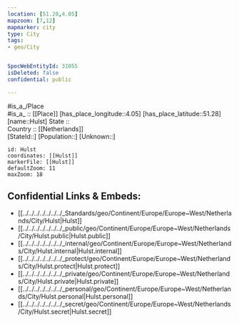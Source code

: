 ```yaml
---
location: [51.28,4.05] 
mapzoom: [7,12] 
mapmarker: city 
type: City
tags:
- geo/City


SpocWebEntityId: 31055
isDeleted: false
confidential: public

---
```

#is_a_/Place  
#is_a_ :: [[Place]] 
[has_place_longitude::4.05] 
[has_place_latitude::51.28] 
[name::Hulst] 
State ::  
Country :: [[Netherlands]]  
[StateId::] 
[Population::] 
[Unknown::] 


```leaflet
id: Hulst
coordinates: [[Hulst]] 
markerFile: [[Hulst]] 
defaultZoom: 11 
maxZoom: 18
```


## Confidential Links & Embeds: 
- [[../../../../../../../_Standards/geo/Continent/Europe/Europe~West/Netherlands/City/Hulst|Hulst]] 
- [[../../../../../../../_public/geo/Continent/Europe/Europe~West/Netherlands/City/Hulst.public|Hulst.public]] 
- [[../../../../../../../_internal/geo/Continent/Europe/Europe~West/Netherlands/City/Hulst.internal|Hulst.internal]] 
- [[../../../../../../../_protect/geo/Continent/Europe/Europe~West/Netherlands/City/Hulst.protect|Hulst.protect]] 
- [[../../../../../../../_private/geo/Continent/Europe/Europe~West/Netherlands/City/Hulst.private|Hulst.private]] 
- [[../../../../../../../_personal/geo/Continent/Europe/Europe~West/Netherlands/City/Hulst.personal|Hulst.personal]] 
- [[../../../../../../../_secret/geo/Continent/Europe/Europe~West/Netherlands/City/Hulst.secret|Hulst.secret]] 
